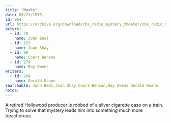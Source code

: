 ```yaml
---
title: "Masks"
date: 03/21/1979
id: 964
url: https://archive.org/download/cbs_radio_mystery_theater/cbs_radio_mystery_theater-0951-1000.zip/cbs_radio_mystery_theater-0951-1000%2Fcbsrmt_0964_masks.mp3
actors:  
  - id: 70
    name: John Beal  
  - id: 155
    name: Joan Shay  
  - id: 90
    name: Court Benson  
  - id: 279
    name: Ray Owens
writers:  
  - id: 284
    name: Gerald Keane
searchable: John Beal,Joan Shay,Court Benson,Ray Owens Gerald Keane
notes:  
---
```

A retired Hollywood producer is robbed of a silver cigarette case on a train. Trying to solve that mystery leads him into something much more treachorous.
